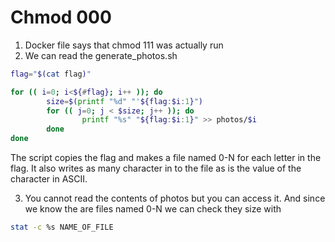 # Chmod 000

1. Docker file says that chmod 111 was actually run
2. We can read the generate_photos.sh
```bash
flag="$(cat flag)"

for (( i=0; i<${#flag}; i++ )); do
        size=$(printf "%d" "'${flag:$i:1}")
        for (( j=0; j < $size; j++ )); do
                printf "%s" "${flag:$i:1}" >> photos/$i
        done
done
```
The script copies the flag and makes a file named 0-N for each letter in the flag. It also writes as many character in to the file as is the value of the character in ASCII.

3. You cannot read the contents of photos but you can access it. And since we know the are files named 0-N we can check they size with 
```bash
stat -c %s NAME_OF_FILE
``` 